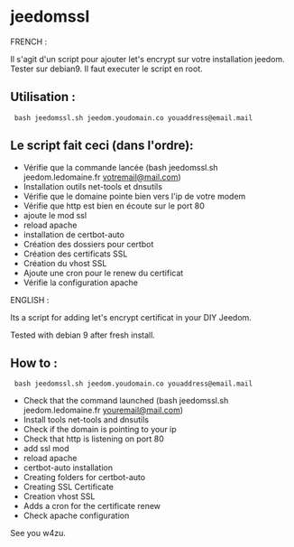 # jeedomssl

FRENCH : 

Il s'agit d'un script pour ajouter let's encrypt sur votre installation jeedom.
Tester sur debian9.
Il faut executer le script en root.

## Utilisation  : 
``` bash jeedomssl.sh jeedom.youdomain.co youaddress@email.mail```

## Le script fait ceci (dans l'ordre): 
* Vérifie que la commande lancée (bash jeedomssl.sh jeedom.ledomaine.fr  votremail@mail.com)
* Installation outils net-tools et dnsutils
* Vérifie que le domaine pointe bien vers l'ip de votre modem
* Vérifie que http est bien en écoute sur le port 80
* ajoute le mod ssl
* reload apache
* installation de certbot-auto
* Création des dossiers pour certbot
* Création des certificats SSL
* Création du vhost SSL
* Ajoute une cron pour le renew du certificat
* Vérifie la configuration apache



ENGLISH  : 

Its a script for adding let's encrypt certificat in your DIY Jeedom.

Tested with debian 9 after fresh install.


## How to : 
``` bash jeedomssl.sh jeedom.youdomain.co youaddress@email.mail```

* Check that the command launched (bash jeedomssl.sh jeedom.ledomaine.fr youremail@mail.com)
* Install tools net-tools and dnsutils
* Check if the domain is pointing to your ip 
* Check that http is listening on port 80
* add ssl mod
* reload apache
* certbot-auto installation
* Creating folders for certbot-auto
* Creating SSL Certificate
* Creation vhost SSL
* Adds a cron for the certificate renew
* Check apache configuration


See you
w4zu.
